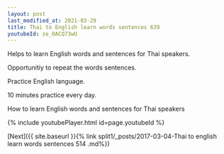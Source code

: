 ```yaml
---
layout: post
last_modified_at: 2021-03-29
title: Thai to English learn words sentences 639 
youtubeId: ze_OACQ73wU
---
```

 
 
Helps to learn English words and sentences for Thai speakers.

Opportunitiy to repeat the words sentences. 

Practice English language. 
 
10 minutes practice every day. 
 
How to learn English words and sentences for Thai speakers 
 
{% include youtubePlayer.html id=page.youtubeId %}
 
 
[Next]({{ site.baseurl }}{% link  split1/_posts/2017-03-04-Thai to english learn words sentences 514 .md%})
 
